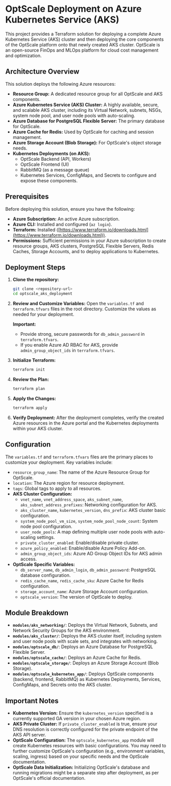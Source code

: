 # OptScale Deployment on Azure Kubernetes Service (AKS)

This project provides a Terraform solution for deploying a complete Azure Kubernetes Service (AKS) cluster and then deploying the core components of the OptScale platform onto that newly created AKS cluster. OptScale is an open-source FinOps and MLOps platform for cloud cost management and optimization.

## Architecture Overview

This solution deploys the following Azure resources:

*   **Resource Group:** A dedicated resource group for all OptScale and AKS components.
*   **Azure Kubernetes Service (AKS) Cluster:** A highly available, secure, and scalable AKS cluster, including its Virtual Network, subnets, NSGs, system node pool, and user node pools with auto-scaling.
*   **Azure Database for PostgreSQL Flexible Server:** The primary database for OptScale.
*   **Azure Cache for Redis:** Used by OptScale for caching and session management.
*   **Azure Storage Account (Blob Storage):** For OptScale's object storage needs.
*   **Kubernetes Deployments (on AKS):**
    *   OptScale Backend (API, Workers)
    *   OptScale Frontend (UI)
    *   RabbitMQ (as a message queue)
    *   Kubernetes Services, ConfigMaps, and Secrets to configure and expose these components.

## Prerequisites

Before deploying this solution, ensure you have the following:

*   **Azure Subscription:** An active Azure subscription.
*   **Azure CLI:** Installed and configured (`az login`).
*   **Terraform:** Installed ([https://www.terraform.io/downloads.html](https://www.terraform.io/downloads.html)).
*   **Permissions:** Sufficient permissions in your Azure subscription to create resource groups, AKS clusters, PostgreSQL Flexible Servers, Redis Caches, Storage Accounts, and to deploy applications to Kubernetes.

## Deployment Steps

1.  **Clone the repository:**
    ```bash
    git clone <repository-url>
    cd optscale_aks_deployment
    ```

2.  **Review and Customize Variables:**
    Open the `variables.tf` and `terraform.tfvars` files in the root directory. Customize the values as needed for your deployment.

    **Important:**
    *   Provide strong, secure passwords for `db_admin_password` in `terraform.tfvars`.
    *   If you enable Azure AD RBAC for AKS, provide `admin_group_object_ids` in `terraform.tfvars`.

3.  **Initialize Terraform:**
    ```bash
    terraform init
    ```

4.  **Review the Plan:**
    ```bash
    terraform plan
    ```

5.  **Apply the Changes:**
    ```bash
    terraform apply
    ```

6.  **Verify Deployment:**
    After the deployment completes, verify the created Azure resources in the Azure portal and the Kubernetes deployments within your AKS cluster.

## Configuration

The `variables.tf` and `terraform.tfvars` files are the primary places to customize your deployment. Key variables include:

*   `resource_group_name`: The name of the Azure Resource Group for OptScale.
*   `location`: The Azure region for resource deployment.
*   `tags`: Global tags to apply to all resources.
*   **AKS Cluster Configuration:**
    *   `vnet_name`, `vnet_address_space`, `aks_subnet_name`, `aks_subnet_address_prefixes`: Networking configuration for AKS.
    *   `aks_cluster_name`, `kubernetes_version`, `dns_prefix`: AKS cluster basic configuration.
    *   `system_node_pool_vm_size`, `system_node_pool_node_count`: System node pool configuration.
    *   `user_node_pools`: A map defining multiple user node pools with auto-scaling settings.
    *   `private_cluster_enabled`: Enable/disable private cluster.
    *   `azure_policy_enabled`: Enable/disable Azure Policy Add-on.
    *   `admin_group_object_ids`: Azure AD Group Object IDs for AKS admin access.
*   **OptScale Specific Variables:**
    *   `db_server_name`, `db_admin_login`, `db_admin_password`: PostgreSQL database configuration.
    *   `redis_cache_name`, `redis_cache_sku`: Azure Cache for Redis configuration.
    *   `storage_account_name`: Azure Storage Account configuration.
    *   `optscale_version`: The version of OptScale to deploy.

## Module Breakdown

*   **`modules/aks_networking/`**: Deploys the Virtual Network, Subnets, and Network Security Groups for the AKS environment.
*   **`modules/aks_cluster/`**: Deploys the AKS cluster itself, including system and user node pools with scale sets, and integrates with networking.
*   **`modules/optscale_db/`**: Deploys an Azure Database for PostgreSQL Flexible Server.
*   **`modules/optscale_cache/`**: Deploys an Azure Cache for Redis.
*   **`modules/optscale_storage/`**: Deploys an Azure Storage Account (Blob Storage).
*   **`modules/optscale_kubernetes_app/`**: Deploys OptScale components (backend, frontend, RabbitMQ) as Kubernetes Deployments, Services, ConfigMaps, and Secrets onto the AKS cluster.

## Important Notes

*   **Kubernetes Version:** Ensure the `kubernetes_version` specified is a currently supported GA version in your chosen Azure region.
*   **AKS Private Cluster:** If `private_cluster_enabled` is true, ensure your DNS resolution is correctly configured for the private endpoint of the AKS API server.
*   **OptScale Configuration:** The `optscale_kubernetes_app` module will create Kubernetes resources with basic configurations. You may need to further customize OptScale's configuration (e.g., environment variables, scaling, ingress) based on your specific needs and the OptScale documentation.
*   **OptScale Data Initialization:** Initializing OptScale's database and running migrations might be a separate step after deployment, as per OptScale's official documentation.